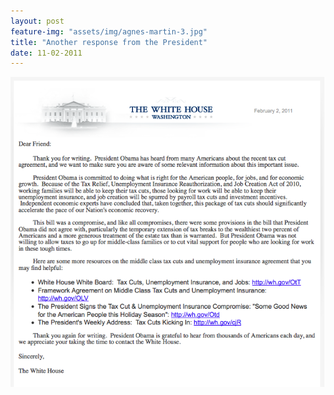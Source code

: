 ```yaml
---
layout: post
feature-img: "assets/img/agnes-martin-3.jpg"
title: "Another response from the President"
date: 11-02-2011
---
```


<img src="/assets/img/letter-from-obama.png" alt="Letter from President Obama"/>



 
 